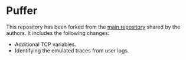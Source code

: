 # Puffer

This repository has been forked from the [main repository](https://github.com/StanfordSNR/puffer) shared by the authors. It includes the following changes:
- Additional TCP variables.
- Identifying the emulated traces from user logs.
  
